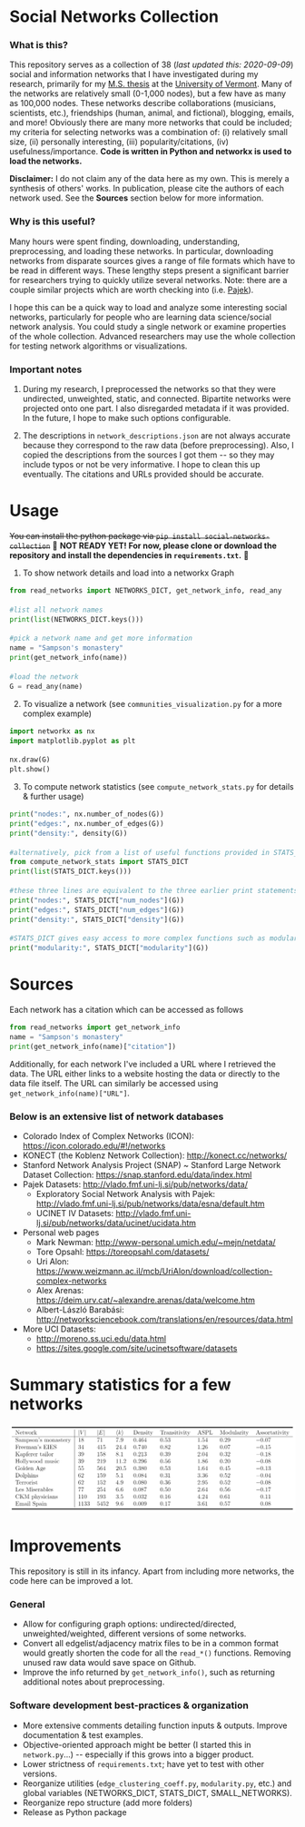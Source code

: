 # Social Networks Collection

### What is this? 

This repository serves as a collection of 38 (*last updated this: 2020-09-09*) social and information networks that I have investigated during my research, primarily for my [M.S. thesis](https://scholarworks.uvm.edu/cgi/viewcontent.cgi?article=2240&context=graddis) at the [University of Vermont](https://www.uvm.edu/). Many of the networks are relatively small (0-1,000 nodes), but a few have as many as 100,000 nodes. These networks describe collaborations (musicians, scientists, etc.), friendships (human, animal, and fictional), blogging, emails, and more! Obviously there are many more networks that could be included; my criteria for selecting networks was a combination of: (i) relatively small size, (ii) personally interesting, (iii) popularity/citations, (iv) usefulness/importance. **Code is written in Python and networkx is used to load the networks.**

**Disclaimer:** I do not claim any of the data here as my own. This is merely a synthesis of others' works. In publication, please cite the authors of each network used. See the **Sources** section below for more information.

### Why is this useful? 

Many hours were spent finding, downloading, understanding, preprocessing, and loading these networks. In particular, downloading networks from disparate sources gives a range of file formats which have to be read in different ways. These lengthy steps present a significant barrier for researchers trying to quickly utilize several networks. Note: there are a couple similar projects which are worth checking into (i.e. [Pajek](http://vlado.fmf.uni-lj.si/pub/networks/pajek/)).

I hope this can be a quick way to load and analyze some interesting social networks, particularly for people who are learning data science/social network analysis. You could study a single network or examine properties of the whole collection. Advanced researchers may use the whole collection for testing network algorithms or visualizations.

### Important notes

1. During my research, I preprocessed the networks so that they were undirected, unweighted, static, and connected. Bipartite networks were projected onto one part. I also disregarded metadata if it was provided. In the future, I hope to make such options configurable.

2. The descriptions in `network_descriptions.json` are not always accurate because they correspond to the raw data (before preprocessing). Also, I copied the descriptions from the sources I got them -- so they may include typos or not be very informative. I hope to clean this up eventually. The citations and URLs provided should be accurate. 

# Usage

~~You can install the python package via `pip install social-networks-collection`~~ 🛑 **NOT READY YET! For now, please clone or download the repository and install the dependencies in `requirements.txt`.** 🛑

1. To show network details and load into a networkx Graph

```python
from read_networks import NETWORKS_DICT, get_network_info, read_any

#list all network names
print(list(NETWORKS_DICT.keys()))

#pick a network name and get more information
name = "Sampson's monastery"
print(get_network_info(name))

#load the network
G = read_any(name)
```

2. To visualize a network (see `communities_visualization.py` for a more complex example)
```python
import networkx as nx
import matplotlib.pyplot as plt

nx.draw(G)
plt.show()
```

3. To compute network statistics (see `compute_network_stats.py` for details & further usage)
```python
print("nodes:", nx.number_of_nodes(G))
print("edges:", nx.number_of_edges(G))
print("density:", density(G))

#alternatively, pick from a list of useful functions provided in STATS_DICT
from compute_network_stats import STATS_DICT 
print(list(STATS_DICT.keys()))

#these three lines are equivalent to the three earlier print statements
print("nodes:", STATS_DICT["num_nodes"](G))
print("edges:", STATS_DICT["num_edges"](G))
print("density:", STATS_DICT["density"](G))

#STATS_DICT gives easy access to more complex functions such as modularity
print("modularity:", STATS_DICT["modularity"](G))
```


# Sources
Each network has a citation which can be accessed as follows
```python
from read_networks import get_network_info
name = "Sampson's monastery"
print(get_network_info(name)["citation"])
```

Additionally, for each network I've included a URL where I retrieved the data. The URL either links to a website hosting the data or directly to the data file itself. The URL can similarly be accessed using `get_network_info(name)["URL"]`.

### Below is an extensive list of network databases

- Colorado Index of Complex Networks (ICON): https://icon.colorado.edu/#!/networks
- KONECT (the Koblenz Network Collection): http://konect.cc/networks/
- Stanford Network Analysis Project (SNAP) ~ Stanford Large Network Dataset Collection: https://snap.stanford.edu/data/index.html
- Pajek Datasets: http://vlado.fmf.uni-lj.si/pub/networks/data/
    - Exploratory Social Network Analysis with Pajek:  
 http://vlado.fmf.uni-lj.si/pub/networks/data/esna/default.htm
    - UCINET IV Datasets: http://vlado.fmf.uni-lj.si/pub/networks/data/ucinet/ucidata.htm
- Personal web pages
    - Mark Newman: http://www-personal.umich.edu/~mejn/netdata/
    - Tore Opsahl: https://toreopsahl.com/datasets/
    - Uri Alon: https://www.weizmann.ac.il/mcb/UriAlon/download/collection-complex-networks
    - Alex Arenas: https://deim.urv.cat/~alexandre.arenas/data/welcome.htm
    - Albert-László Barabási:
http://networksciencebook.com/translations/en/resources/data.html
- More UCI Datasets: 
    - http://moreno.ss.uci.edu/data.html
    - https://sites.google.com/site/ucinetsoftware/datasets

# Summary statistics for a few networks

![A data table](network_stats_table.png)

# Improvements

This repository is still in its infancy. Apart from including more networks, the code here can be improved a lot. 

### General 
- Allow for configuring graph options: undirected/directed, unweighted/weighted, different versions of some networks.
- Convert all edgelist/adjacency matrix files to be in a common format would greatly shorten the code for all the `read_*()` functions. Removing unused raw data would save space on Github.
- Improve the info returned by `get_network_info()`, such as returning additional notes about preprocessing.

### Software development best-practices & organization
- More extensive comments detailing function inputs & outputs. Improve documentation & test examples.
- Objective-oriented approach might be better (I started this in `network.py`...) -- especially if this grows into a bigger product.
- Lower strictness of `requirements.txt`; have yet to test with other versions.
- Reorganize utilities (`edge_clustering_coeff.py`, `modularity.py`, etc.) and global variables (NETWORKS_DICT, STATS_DICT, SMALL_NETWORKS).
- Reorganize repo structure (add more folders)
- Release as Python package 